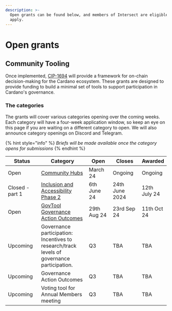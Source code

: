 ```yaml
---
description: >-
  Open grants can be found below, and members of Intersect are eligible to
  apply.
---
```


# Open grants

## Community Tooling

Once implemented, [CIP-1694](https://github.com/JaredCorduan/CIPs/tree/voltaire-v1/CIP-1694) will provide a framework for on-chain decision-making for the Cardano ecosystem. These grants are designed to provide funding to build a minimal set of tools to support participation in Cardano's governance.

### The categories

The grants will cover various categories opening over the coming weeks. Each category will have a four-week application window, so keep an eye on this page if you are waiting on a different category to open. We will also announce category openings on Discord and Telegram.

{% hint style="info" %}
_Briefs will be made available once the category opens for submissions_
{% endhint %}



<table data-full-width="true"><thead><tr><th width="170">Status</th><th width="317">Category</th><th width="146">Open</th><th width="159">Closes</th><th>Awarded</th></tr></thead><tbody><tr><td>Open</td><td><a href="community-hubs.md">Community Hubs</a></td><td>March 24</td><td>Ongoing</td><td>Ongoing</td></tr><tr><td>Closed - part 1</td><td><a href="https://docs.intersectmbo.org/intersect-community-grants/open-grants/inclusion-and-accessibility-phase-2">Inclusion and Accessibility Phase 2</a></td><td>6th June 24</td><td>24th June 2024</td><td>12th July 24</td></tr><tr><td>Open</td><td><a href="https://docs.intersectmbo.org/intersect-community-grants/open-grants/govtool-governance-action-outcome">GovTool Governance Action Outcomes</a></td><td>29th Aug 24</td><td>23rd Sep 24</td><td>11th Oct 24</td></tr><tr><td>Upcoming</td><td>Governance participation: Incentives to research/track levels of governance participation.</td><td>Q3</td><td>TBA</td><td>TBA</td></tr><tr><td>Upcoming</td><td>Governance Action Outcomes</td><td>Q3</td><td>TBA</td><td>TBA</td></tr><tr><td>Upcoming</td><td>Voting tool for Annual Members meeting</td><td>Q3</td><td>TBA</td><td>TBA</td></tr></tbody></table>

